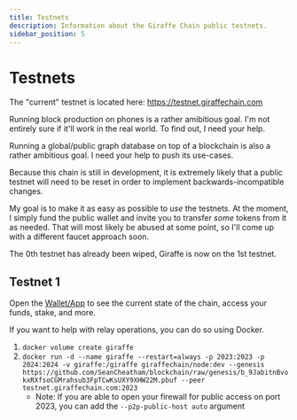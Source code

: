 ```yaml
---
title: Testnets
description: Information about the Giraffe Chain public testnets.
sidebar_position: 5
---
```


# Testnets

The "current" testnet is located here: https://testnet.giraffechain.com

Running block production on phones is a rather amibitious goal. I'm not entirely sure if it'll work in the real world. To find out, I need your help.

Running a global/public graph database on top of a blockchain is also a rather ambitious goal. I need your help to push its use-cases.

Because this chain is still in development, it is extremely likely that a public testnet will need to be reset in order to implement backwards-incompatible changes.

My goal is to make it as easy as possible to _use_ the testnets. At the moment, I simply fund the public wallet and invite you to transfer _some_ tokens from it as needed. That will most likely be abused at some point, so I'll come up with a different faucet approach soon.

The 0th testnet has already been wiped, Giraffe is now on the 1st testnet.

## Testnet 1
Open the [Wallet/App](https://testnet.giraffechain.com) to see the current state of the chain, access your funds, stake, and more.

If you want to help with relay operations, you can do so using Docker.
1. `docker volume create giraffe`
1. `docker run -d --name giraffe --restart=always -p 2023:2023 -p 2024:2024 -v giraffe:/giraffe giraffechain/node:dev --genesis https://github.com/SeanCheatham/blockchain/raw/genesis/b_9JabitnBvokxRXfsoCGMrahsub3FpTCwKsUXY9XHW22M.pbuf --peer testnet.giraffechain.com:2023`
    - Note: If you are able to open your firewall for public access on port 2023, you can add the `--p2p-public-host auto` argument
